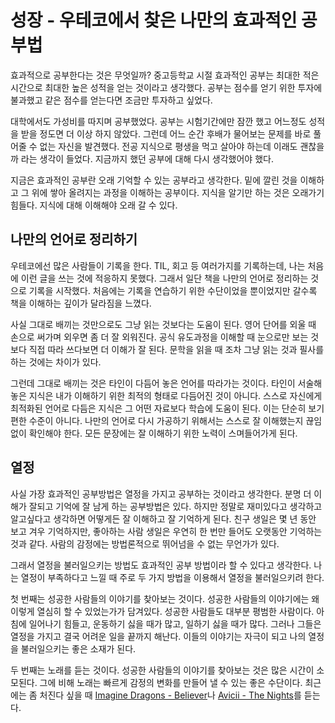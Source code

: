 # 성장 - 우테코에서 찾은 나만의 효과적인 공부법

효과적으로 공부한다는 것은 무엇일까? 중고등학교 시절 효과적인 공부는 최대한 적은 시간으로 최대한 높은 성적을 얻는 것이라고 생각했다. 공부는 점수를 얻기 위한 투자에 불과했고 같은 점수를 얻는다면 조금만 투자하고 싶었다. 

대학에서도 가성비를 따지며 공부했었다. 공부는 시험기간에만 잠깐 했고 어느정도 성적을 받을 정도면 더 이상 하지 않았다. 그런데 어느 순간 후배가 물어보는 문제를 바로 풀어줄 수 없는 자신을 발견했다. 전공 지식으로 평생을 먹고 살아야 하는데 이래도 괜찮을까 라는 생각이 들었다. 지금까지 했던 공부에 대해 다시 생각했어야 했다.

지금은 효과적인 공부란 오래 기억할 수 있는 공부라고 생각한다. 밑에 깔린 것을 이해하고 그 위에 쌓아 올려지는 과정을 이해하는 공부이다. 지식을 알기만 하는 것은 오래가기 힘들다. 지식에 대해 이해해야 오래 갈 수 있다.


## 나만의 언어로 정리하기
우테코에선 많은 사람들이 기록을 한다. TIL, 회고 등 여러가지를 기록하는데, 나는 처음에 이런 글을 쓰는 것에 적응하지 못했다. 그래서 일단 책을 나만의 언어로 정리하는 것으로 기록을 시작했다.
처음에는 기록을 연습하기 위한 수단이었을 뿐이었지만 갈수록 책을 이해하는 깊이가 달라짐을 느꼈다.

사실 그대로 배끼는 것만으로도 그냥 읽는 것보다는 도움이 된다. 영어 단어를 외울 때 손으로 써가며 외우면 좀 더 잘 외워진다. 공식 유도과정을 이해할 때 눈으로만 보는 것 보다 직접 따라 쓰다보면 더 이해가 잘 된다. 문학을 읽을 때 조차 그냥 읽는 것과 필사를 하는 것에는 차이가 있다. 

그런데 그대로 배끼는 것은 타인이 다듬어 놓은 언어를 따라가는 것이다. 타인이 서술해놓은 지식은 내가 이해하기 위한 최적의 형태로 다듬어진 것이 아니다. 스스로 자신에게 최적화된 언어로 다듬은 지식은 그 어떤 자료보다 학습에 도움이 된다. 이는 단순히 보기 편한 수준이 아니다. 나만의 언어로 다시 가공하기 위해서는 스스로 잘 이해했는지 끊임없이 확인해야 한다. 모든 문장에는 잘 이해하기 위한 노력이 스며들어가게 된다.   


## 열정
사실 가장 효과적인 공부방법은 열정을 가지고 공부하는 것이라고 생각한다. 분명 더 이해가 잘되고 기억에 잘 남게 하는 공부방법은 있다. 하지만 정말로 재미있다고 생각하고 알고싶다고 생각하면 어떻게든 잘 이해하고 잘 기억하게 된다. 친구 생일은 몇 년 동안 보고 겨우 기억하지만, 좋아하는 사람 생일은 우연히 한 번만 들어도 오랫동안 기억하는 것과 같다. 사람의 감정에는 방법론적으로 뛰어넘을 수 없는 무언가가 있다.

그래서 열정을 불러일으키는 방법도 효과적인 공부 방법이라 할 수 있다고 생각한다. 나는 열정이 부족하다고 느낄 때 주로 두 가지 방법을 이용해서 열정을 불러일으키려 한다.

첫 번째는 성공한 사람들의 이야기를 찾아보는 것이다. 성공한 사람들의 이야기에는 왜 이렇게 열심히 할 수 있었는가가 담겨있다. 성공한 사람들도 대부분 평범한 사람이다. 아침에 일어나기 힘들고, 운동하기 싫을 때가 많고, 일하기 싫을 때가 많다. 그러나 그들은 열정을 가지고 결국 어려운 일을 끝까지 해난다. 이들의 이야기는 자극이 되고 나의 열정을 불러일으키는 좋은 소재가 된다.    

두 번째는 노래를 듣는 것이다. 성공한 사람들의 이야기를 찾아보는 것은 많은 시간이 소모된다. 그에 비해 노래는 빠르게 감정의 변화를 만들어 낼 수 있는 좋은 수단이다. 최근에는 좀 처진다 싶을 때 [Imagine Dragons - Believer](https://www.youtube.com/watch?v=7wtfhZwyrcc)나 [Avicii - The Nights](https://www.youtube.com/watch?v=UtF6Jej8yb4)를 듣는다. 
